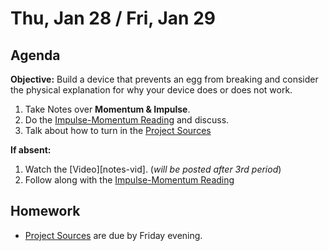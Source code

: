 Thu, Jan 28 / Fri, Jan 29
==================

Agenda
---------
**Objective:** Build a device that prevents an egg from breaking and consider the physical explanation for why your device does or does not work.

1. Take Notes over **Momentum & Impulse**.
2. Do the [Impulse-Momentum Reading][reading] and discuss.
3. Talk about how to turn in the  [Project Sources][sources]


**If absent:**

 1. Watch the [Video][notes-vid]. (*will be posted after 3rd period*)
 2. Follow along with the [Impulse-Momentum Reading][reading]

Homework 
-------------
- [Project Sources][sources] are due by Friday evening.

[sources]: https://avon.schoology.com/assignment/4545023001
[reading]:
[notes-vid]:
<!--stackedit_data:
eyJoaXN0b3J5IjpbMjA3ODU5NjY2OSwxMjkwMTE2NDAzLC0xMz
A3ODE1MDI5LDQ1MzMzNTgxOCwtNjYwOTUyNzkzLC0xMzcxMzE4
MDI5LC0xNzE5NTM4MTksLTk5MDAwMjUxNiwtMTMyNzYyNDE3Mi
wtNzk2NTA1ODQ1XX0=
-->